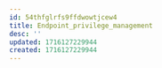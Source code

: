 ```yaml
---
id: 54thfglrfs9ffdwowtjcew4
title: Endpoint_privilege_management
desc: ''
updated: 1716127229944
created: 1716127229944
---
```

